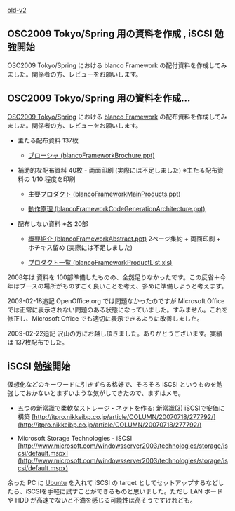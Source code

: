 [old-v2](ig090215-orig.html)

## OSC2009 Tokyo/Spring 用の資料を作成 , iSCSI 勉強開始

OSC2009 Tokyo/Spring における blanco Framework の配付資料を作成してみました。関係者の方、レビューをお願いします。


## OSC2009 Tokyo/Spring 用の資料を作成…

[OSC2009 Tokyo/Spring](http://www.ospn.jp/osc2009-spring/) における [blanco Framework](http://www.igapyon.jp/blanco/blanco.ja.html) の配布資料を作成してみました。関係者の方、レビューをお願いします。

* 主たる配布資料
  137枚
  
  * [ブローシャ (blancoFrameworkBrochure.ppt)](http://svn.sourceforge.jp/view/blancoMisc/trunk/doc/blancoFrameworkBrochure.ppt?view=co&root=blancofw)
  

  
* 補助的な配布資料
  40枚 - 両面印刷 (実際には不足しました)
  ※主たる配布資料の 1/10 程度を印刷
  
  * [主要プロダクト (blancoFrameworkMainProducts.ppt)](http://svn.sourceforge.jp/view/blancoMisc/trunk/doc/blancoFrameworkMainProducts.ppt?view=co&root=blancofw)
    
  * [動作原理 (blancoFrameworkCodeGenerationArchitecture.ppt)](http://svn.sourceforge.jp/view/blancoMisc/trunk/doc/blancoFrameworkCodeGenerationArchitecture.ppt?view=co&root=blancofw)
  

  
* 配布しない資料
  ※各 20部
  
  * [概要紹介 (blancoFrameworkAbstract.ppt)](http://svn.sourceforge.jp/view/blancoMisc/trunk/doc/blancoFrameworkAbstract.ppt?view=co&root=blancofw)
    2ページ集約 + 両面印刷 + ホチキス留め (実際には不足しました)
    
  * [プロダクト一覧 (blancoFrameworkProductList.xls)](http://svn.sourceforge.jp/view/blancoMisc/trunk/doc/blancoFrameworkProductList.xls?view=co&root=blancofw)
  

2008年は 資料を 100部準備したものの、全然足りなかったです。この反省＋今年はブースの場所がものすごく良いことを考え、多めに準備しようと考えます。

2009-02-18追記 OpenOffice.org では問題なかったのですが Microsoft Office では正常に表示されない問題のある状態になっていました。すみません。これを修正し、Microsoft
Office でも適切に表示できるように改善しました。

2009-02-22追記 沢山の方にお越し頂きました。ありがとうございます。実績は 137枚配布でした。

## iSCSI 勉強開始

仮想化などのキーワードに引きずらる格好で、そろそろ iSCSI というものを勉強しておかないとまずいような気がしてきたので、まずはメモ。

* 五つの新常識で柔軟なストレージ・ネットを作る: 新常識(3) iSCSIで安価に構築
  [http://itpro.nikkeibp.co.jp/article/COLUMN/20070718/277792/](http://itpro.nikkeibp.co.jp/article/COLUMN/20070718/277792/)
  
* Microsoft Storage Technologies - iSCSI
  [http://www.microsoft.com/windowsserver2003/technologies/storage/iscsi/default.mspx](http://www.microsoft.com/windowsserver2003/technologies/storage/iscsi/default.mspx)

余った PC に [Ubuntu](http://www.igapyon.jp/igapyon/diary/keyword/ubuntu.html) を入れて iSCSI の target としてセットアップするなどしたら、iSCSIを手軽に試すことができるものと思いました。ただし LAN ボードや HDD が高速でないと不満を感じる可能性は高そうですけれども。